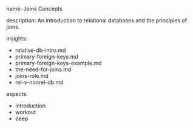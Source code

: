 name: Joins Concepts

description: An introduction to relational databases and the principles of joins.

insights:
  - relative-db-intro.md
  - primary-foreign-keys.md
  - primary-foreign-keys-example.md
  - the-need-for-joins.md
  - joins-role.md
  - rel-v-nonrel-db.md


aspects: 
  - introduction
  - workout
  - deep